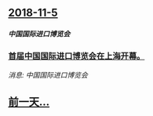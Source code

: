 ## [2018-11-5](/news/2018/11/5/index.md)

##### 中国国际进口博览会
### [首届中国国际进口博览会在上海开幕。](/news/2018/11/5/首届中国国际进口博览会在上海开幕.md)
_消息: 中国国际进口博览会_

## [前一天...](/news/2018/11/4/index.md)

